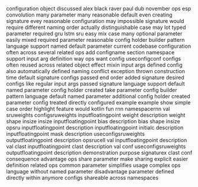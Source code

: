 configuration object discussed alex black raver paul dub november ops esp convolution many parameter many reasonable default even creating signature evey reasonable configuration may impossible signature would require different naming order actually distinguishable case may lot typed parameter required gru lstm sru easy mix case many optional parameter easily mixed required parameter reasonable config holder builder pattern language support named default parameter current codebase configuration often across several related ops add configname section namespace support input arg definition way ops want config useconfigconf configs often reused across related object effect mixin input args defined config also automatically defined naming conflict exception thrown construction time default signature configs passed end order added signature desired configs like regular input args passed signature language support default named parameter config holder created take parameter config builder pattern language default named parameter additional config holder created parameter config treated directly configured example example show simple case order highlight feature would kotlin fun rnn namespacernn val sruweights configsruweights inputfloatingpoint weight description weight shape insize insize inputfloatingpoint bias description bias shape insize opsru inputfloatingpoint description inputfloatingpoint initialc description inputfloatingpoint mask description useconfigsruweights outputfloatingpoint description opsrucell val inputfloatingpoint description val clast inputfloatingpoint clast description val conf useconfigsruweights outputfloatingpoint description demonstration purpose signaturex clast conf consequence advantage ops share parameter make sharing explicit easier definition related ops common parameter simplifies usage complex ops language without named parameter disadvantage parameter defined directly within anymore configs shareable across namespaces